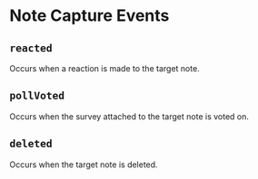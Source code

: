 # Note Capture Events

## `reacted`
<MkSchemaViewer :schema="{
	type: 'object',
	properties: {
		reaction: {
			type: 'string',
			description: 'type of reaction',
		},
		userId: {
			type: 'string',
			description: 'ID of the user who made the reaction',
		},
	}
}"/>

Occurs when a reaction is made to the target note.

## `pollVoted`
<MkSchemaViewer :schema="{
	type: 'object',
	properties: {
		choice: {
			type: 'number',
			description: 'choice ID',
		},
		userId: {
			type: 'string',
			description: 'ID of the user who cast the vote',
		},
	}
}"/>

Occurs when the survey attached to the target note is voted on.

## `deleted`
<MkSchemaViewer :schema="{
	type: 'object',
	properties: {
		deletedAt: {
			type: 'string',
			description: 'deletion time',
		},
	}
}"/>

Occurs when the target note is deleted.
